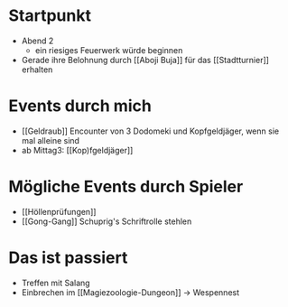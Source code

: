 # Startpunkt
- Abend 2
  - ein riesiges Feuerwerk würde beginnen
- Gerade ihre Belohnung durch [[Aboji Buja]] für das [[Stadtturnier]] erhalten

# Events durch mich
- [[Geldraub]] Encounter von 3 Dodomeki und Kopfgeldjäger, wenn sie mal alleine sind
- ab Mittag3: [[Kop)fgeldjäger]]

# Mögliche Events durch Spieler
- [[Höllenprüfungen]]
- [[Gong-Gang]] Schuprig's Schriftrolle stehlen

# Das ist passiert
- Treffen mit Salang
- Einbrechen im [[Magiezoologie-Dungeon]] -> Wespennest